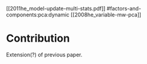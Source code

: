 [[2011he_model-update-multi-stats.pdf]]
#factors-and-components:pca:dynamic 
[[2008he_variable-mw-pca]]

# Contribution 

   Extension(?) of previous paper. 
